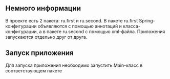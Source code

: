 ## Немного информации

В проекте есть 2 пакета: ru.first и ru.second. В пакете ru.first Spring-конфигурации объявляются с помощью аннотаций и класса-конфигурации, а в пакете ru.second с помощью xml-файла. Приложения запускаются отдельно друг от друга. 

## Запуск приложения

Для запуска приложения необходимо запустить Main-класс в соответствующем пакете
